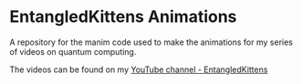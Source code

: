 # EntangledKittens Animations
A repository for the manim code used to make the animations for my series of videos on quantum computing.

The videos can be found on my [YouTube channel - EntangledKittens](https://www.youtube.com/channel/UCOz6xGy4im6ovLRHLHNUH1g)